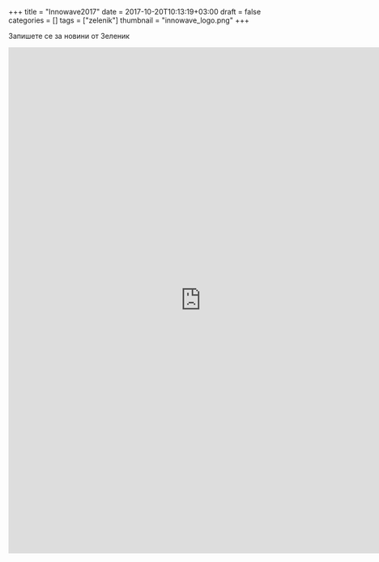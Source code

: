 +++
title = "Innowave2017"
date = 2017-10-20T10:13:19+03:00
draft = false
categories = []
tags = ["zelenik"]
thumbnail = "innowave_logo.png"
+++

Запишете се за новини от Зеленик
<!--more-->

<iframe src="https://docs.google.com/forms/d/e/1FAIpQLScJSeGwwz4L3vPvDYj23s4BGgYYIHEyKqWUKH2ZWPlLgvQc5w/viewform?embedded=true" width="760" height="1000" frameborder="0" marginheight="0" marginwidth="0">Loading...</iframe>
